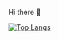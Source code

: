  Hi there 👋


[![Top Langs](https://github-readme-stats.vercel.app/api/top-langs/?username=anuraghazra&layout=compact&theme=gruvbox )](https://github.com/GuilhermeAntonio/github-readme-stats)
<!--
**GuilhermeAntonio/GuilhermeAntonio** is a ✨ _special_ ✨ repository because its `README.md` (this file) appears on your GitHub profile.

Here are some ideas to get you started:

- 🔭 I’m currently working on ...
- 🌱 I’m currently learning ...
- 👯 I’m looking to collaborate on ...
- 🤔 I’m looking for help with ...
- 💬 Ask me about ...
- 📫 How to reach me: ...
- 😄 Pronouns: ...
- ⚡ Fun fact: ...
-->
